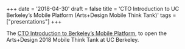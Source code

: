 +++
date = '2018-04-30'
draft = false
title = 'CTO Introduction to UC Berkeley’s Mobile Platform (Arts+Design Mobile Think Tank)'
tags = ["presentations"]
+++

The [CTO Introduction to Berkeley’s Mobile Platform](https://billallison.org/staticfiles/CTOTalk-MobileThinkTank2018.pdf), to open the Arts+Design 2018 Mobile Think Tank at UC Berkeley.


